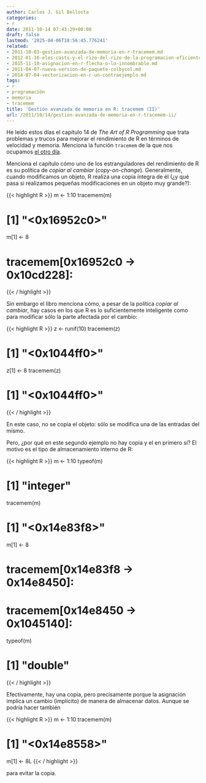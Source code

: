```yaml
---
author: Carlos J. Gil Bellosta
categories:
- r
date: 2011-10-14 07:43:29+00:00
draft: false
lastmod: '2025-04-06T18:56:45.776241'
related:
- 2011-10-03-gestion-avanzada-de-memoria-en-r-tracemem.md
- 2012-01-16-eles-casts-y-el-rizo-del-rizo-de-la-programacion-eficiente-con-r.md
- 2015-11-10-asignacion-en-r-flecha-o-lo-innombrable.md
- 2011-04-07-nueva-version-de-paquete-colbycol.md
- 2014-07-04-vectorizacion-en-r-un-contraejemplo.md
tags:
- r
- programación
- memoria
- tracemem
title: 'Gestión avanzada de memoria en R: tracemem (II)'
url: /2011/10/14/gestion-avanzada-de-memoria-en-r-tracemem-ii/
---
```


He leído estos días el capítulo 14 de _The Art of R Programming_ que trata problemas y trucos para mejorar el rendimiento de R en términos de velocidad y memoria. Menciona la función `tracemem` de la que nos ocupamos [el otro día](https://datanalytics.com/2011/10/03/gestion-avanzada-de-memoria-en-r-tracemem/).

Menciona el capítulo cómo uno de los estranguladores del rendimiento de R es su política de _copiar al cambiar_ (_copy-on-change_). Generalmente, cuando modificamos un objeto, R realiza una copia íntegra de él (¿y qué pasa si realizamos pequeñas modificaciones en un objeto muy grande?):


{{< highlight R >}}
m <- 1:10
tracemem(m)
# [1] "<0x16952c0>"
m[1] <- 8
# tracemem[0x16952c0 -> 0x10cd228]:
{{< / highlight >}}


Sin embargo el libro menciona cómo, a pesar de la política _copiar al cambiar_, hay casos en los que R es lo suficientemente inteligente como para modificar sólo la parte afectada por el cambio:


{{< highlight R >}}
z <- runif(10)
tracemem(z)
# [1] "<0x1044ff0>"
z[1] <- 8
tracemem(z)
# [1] "<0x1044ff0>"
{{< / highlight >}}


En este caso, no se copia el objeto: sólo se modifica una de las entradas del mismo.

Pero, ¿por qué en este segundo ejemplo no hay copia y el en primero sí? El motivo es el tipo de almacenamiento interno de R:


{{< highlight R >}}
m <- 1:10
typeof(m)
# [1] "integer"
tracemem(m)
# [1] "<0x14e83f8>"
m[1] <- 8
# tracemem[0x14e83f8 -> 0x14e8450]:
# tracemem[0x14e8450 -> 0x1045140]:
typeof(m)
# [1] "double"
{{< / highlight >}}

Efectivamente, hay una copia, pero precisamente porque la asignación implica un cambio (implícito) de manera de almacenar datos. Aunque se podría hacer también


{{< highlight R >}}
m <- 1:10
tracemem(m)
# [1] "<0x14e8558>"
m[1] <- 8L
{{< / highlight >}}


para evitar la copia.